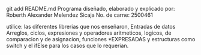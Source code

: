 git add README.md
Programa diseñado, elaborado y explicado por:
 Roberth Alexander Melendez Sicaja
 No. de carne: 2500461
 
 utilice: las diferentes librerias que nos enseñaron, Entradas de datos
 Arreglos, ciclos, expresiones y operadores aritmeticos, logicos, de
 comparacion y de asignacion, funciones *EXPRESADAS y
 estructuras como switch y el ifElse para los casos que lo requerian.
